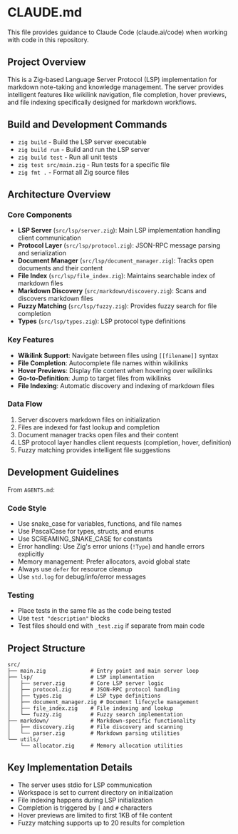 # CLAUDE.md

This file provides guidance to Claude Code (claude.ai/code) when working with code in this repository.

## Project Overview

This is a Zig-based Language Server Protocol (LSP) implementation for markdown note-taking and knowledge management. The server provides intelligent features like wikilink navigation, file completion, hover previews, and file indexing specifically designed for markdown workflows.

## Build and Development Commands

- `zig build` - Build the LSP server executable
- `zig build run` - Build and run the LSP server
- `zig build test` - Run all unit tests
- `zig test src/main.zig` - Run tests for a specific file
- `zig fmt .` - Format all Zig source files

## Architecture Overview

### Core Components

- **LSP Server** (`src/lsp/server.zig`): Main LSP implementation handling client communication
- **Protocol Layer** (`src/lsp/protocol.zig`): JSON-RPC message parsing and serialization
- **Document Manager** (`src/lsp/document_manager.zig`): Tracks open documents and their content
- **File Index** (`src/lsp/file_index.zig`): Maintains searchable index of markdown files
- **Markdown Discovery** (`src/markdown/discovery.zig`): Scans and discovers markdown files
- **Fuzzy Matching** (`src/lsp/fuzzy.zig`): Provides fuzzy search for file completion
- **Types** (`src/lsp/types.zig`): LSP protocol type definitions

### Key Features

- **Wikilink Support**: Navigate between files using `[[filename]]` syntax
- **File Completion**: Autocomplete file names within wikilinks
- **Hover Previews**: Display file content when hovering over wikilinks
- **Go-to-Definition**: Jump to target files from wikilinks
- **File Indexing**: Automatic discovery and indexing of markdown files

### Data Flow

1. Server discovers markdown files on initialization
2. Files are indexed for fast lookup and completion
3. Document manager tracks open files and their content
4. LSP protocol layer handles client requests (completion, hover, definition)
5. Fuzzy matching provides intelligent file suggestions

## Development Guidelines

From `AGENTS.md`:

### Code Style
- Use snake_case for variables, functions, and file names
- Use PascalCase for types, structs, and enums
- Use SCREAMING_SNAKE_CASE for constants
- Error handling: Use Zig's error unions (`!Type`) and handle errors explicitly
- Memory management: Prefer allocators, avoid global state
- Always use `defer` for resource cleanup
- Use `std.log` for debug/info/error messages

### Testing
- Place tests in the same file as the code being tested
- Use `test "description"` blocks
- Test files should end with `_test.zig` if separate from main code

## Project Structure

```
src/
├── main.zig              # Entry point and main server loop
├── lsp/                  # LSP implementation
│   ├── server.zig        # Core LSP server logic
│   ├── protocol.zig      # JSON-RPC protocol handling
│   ├── types.zig         # LSP type definitions
│   ├── document_manager.zig # Document lifecycle management
│   ├── file_index.zig    # File indexing and lookup
│   └── fuzzy.zig         # Fuzzy search implementation
├── markdown/             # Markdown-specific functionality
│   ├── discovery.zig     # File discovery and scanning
│   └── parser.zig        # Markdown parsing utilities
└── utils/
    └── allocator.zig     # Memory allocation utilities
```

## Key Implementation Details

- The server uses stdio for LSP communication
- Workspace is set to current directory on initialization
- File indexing happens during LSP initialization
- Completion is triggered by `[` and `#` characters
- Hover previews are limited to first 1KB of file content
- Fuzzy matching supports up to 20 results for completion